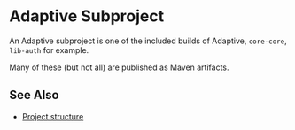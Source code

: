 # Adaptive Subproject

An Adaptive subproject is one of the included builds of Adaptive, `core-core`, `lib-auth` for example.

Many of these (but not all) are published as Maven artifacts.

## See Also

- [Project structure](guide://)
